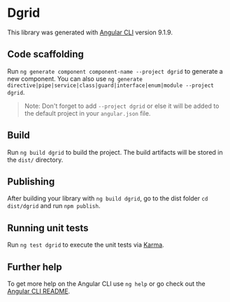 # Dgrid

This library was generated with [Angular CLI](https://github.com/angular/angular-cli) version 9.1.9.

## Code scaffolding

Run `ng generate component component-name --project dgrid` to generate a new component. You can also use `ng generate directive|pipe|service|class|guard|interface|enum|module --project dgrid`.
> Note: Don't forget to add `--project dgrid` or else it will be added to the default project in your `angular.json` file. 

## Build

Run `ng build dgrid` to build the project. The build artifacts will be stored in the `dist/` directory.

## Publishing

After building your library with `ng build dgrid`, go to the dist folder `cd dist/dgrid` and run `npm publish`.

## Running unit tests

Run `ng test dgrid` to execute the unit tests via [Karma](https://karma-runner.github.io).

## Further help

To get more help on the Angular CLI use `ng help` or go check out the [Angular CLI README](https://github.com/angular/angular-cli/blob/master/README.md).
